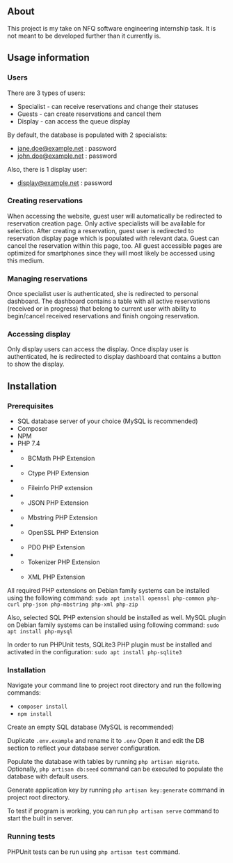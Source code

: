 ## About

This project is my take on NFQ software engineering internship task. It is not meant to be developed further than it currently is.


## Usage information

### Users
There are 3 types of users:
- Specialist - can receive reservations and change their statuses
- Guests - can create reservations and cancel them
- Display - can access the queue display

By default, the database is populated with 2 specialists:
- jane.doe@example.net : password
- john.doe@example.net : password

Also, there is 1 display user:
- display@example.net : password

### Creating reservations
When accessing the website, guest user will automatically be redirected to reservation creation page. Only active specialists will be available for selection. After creating a reservation, guest user is redirected to reservation display page which is populated with relevant data. Guest can cancel the reservation within this page, too. All guest accessible pages are optimized for smartphones since they will most likely be accessed using this medium.

### Managing reservations
Once specialist user is authenticated, she is redirected to personal dashboard. The dashboard contains a table with all active reservations (received or in progress) that belong to current user with ability to begin/cancel received reservations and finish ongoing reservation.

### Accessing display
Only display users can access the display. Once display user is authenticated, he is redirected to display dashboard that contains a button to show the display.


## Installation
### Prerequisites
- SQL database server of your choice (MySQL is recommended)
- Composer
- NPM
- PHP 7.4
- - BCMath PHP Extension
- - Ctype PHP Extension
- - Fileinfo PHP extension
- - JSON PHP Extension
- - Mbstring PHP Extension
- - OpenSSL PHP Extension
- - PDO PHP Extension
- - Tokenizer PHP Extension
- - XML PHP Extension

All required PHP extensions on Debian family systems can be installed using the following command:
`sudo apt install openssl php-common php-curl php-json php-mbstring php-xml php-zip`

Also, selected SQL PHP extension should be installed as well. MySQL plugin on Debian family systems can be installed using following command:
`sudo apt install php-mysql`

In order to run PHPUnit tests, SQLite3 PHP plugin must be installed and activated in the configuration:
`sudo apt install php-sqlite3`

### Installation
Navigate your command line to project root directory and run the following commands:
- `composer install`
- `npm install`

Create an empty SQL database (MySQL is recommended)

Duplicate `.env.example` and rename it to `.env`
Open it and edit the DB section to reflect your database server configuration.

Populate the database with tables by running `php artisan migrate`.
Optionally, `php artisan db:seed` command can be executed to populate the database with default users.

Generate application key by running `php artisan key:generate` command in project root directory.

To test if program is working, you can run `php artisan serve` command to start the built in server.

### Running tests
PHPUnit tests can be run using `php artisan test` command.
